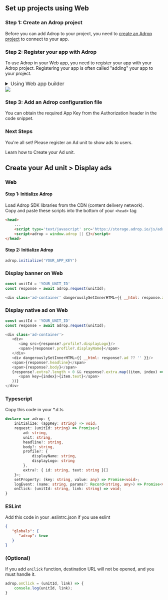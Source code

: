 ## Set up projects using Web

### Step 1: Create an Adrop project
Before you can add Adrop to your project, you need to [create an Adrop project](https://docs.adrop.io/) to connect to your app.

### Step 2: Register your app with Adrop
To use Adrop in your Web app, you need to register your app with your Adrop project. Registering your app is often called "adding" your app to your project.

<details>
<summary style='font-size: 16px;'>Using Web app builder</summary>

1. Go to the [Adrop console](https://adrop.io).

2. In the center of the project app page, click the **Web** icon button to launch the setup workflow.

3. Enter your app's domain name in the **App domain name** field.

   - Please note that the domain name value cannot be changed for this Adrop Web app once it has been registered with your Adrop project.

4. Enter other app information: **App nickname**.

    - **App nickname**: An internal, convenience identifier that is only visible to you in the Adrop console

5. Click **Register app** and then Android and Apple apps will be created respectively.

</details>

<img src="https://files.gitbook.com/v0/b/gitbook-x-prod.appspot.com/o/spaces%2FPmMSFFrQobOMLETv0N8m%2Fuploads%2FecdNeMLVx18PdhTuhZqv%2Fdocs_create_application.png?alt=media&token=3af334b8-1efe-4539-89bb-4fce3890d116">

### Step 3: Add an Adrop configuration file
You can obtain the required App Key from the Authorization header in the code snippet.

### Next Steps
You're all set! Please register an Ad unit to show ads to users.

Learn how to Create your Ad unit.


## Create your Ad unit > Display ads 

### Web

#### Step 1: Initialize Adrop 

Load Adrop SDK libraries from the CDN (content delivery network).
<br/>
Copy and paste these scripts into the bottom of your ```<head>``` tag

```html
<head>
    ...
    <script type='text/javascript' src='https://storage.adrop.io/js/adrop-0.2.1.min.js'></script>
    <script>adrop = window.adrop || {}</script>
</head>
```


#### Step 2: Initialize Adrop
```javascript
adrop.initialize('YOUR_APP_KEY')
```


### Display banner on Web

```javascript
const unitId = 'YOUR_UNIT_ID'
const response = await adrop.request(unitId);

<div class='ad-container' dangerouslySetInnerHTML={{ __html: response.ad ?? '' }}/>
```

### Display native ad on Web

```javascript
const unitId = 'YOUR_UNIT_ID'
const response = await adrop.request(unitId);

<div class='ad-container'>
   <div>
      <img src={response?.profile?.displayLogo}/>
      <span>{response?.profile?.displayName}</span>
   </div>
   <div dangerouslySetInnerHTML={{ __html: response?.ad ?? '' }}/>
   <span>{response?.headline}</span>
   <span>{response?.body}</span>
   {response?.extra?.length > 0 && response?.extra.map((item, index) => (
      <span key={index}>{item.text}</span>
   ))}
</div>
```

### Typescript
Copy this code in your *.d.ts
```typescript
declare var adrop: {
    initialize: (appKey: string) => void;
    request: (unitId: string) => Promise<{
        ad: string,
        unit: string,
        headline?: string,
        body?: string,
        profile?: {
            displayName: string,
            displayLogo: string
        },
        extra?: { id: string, text: string }[]
    }>;
    setProperty: (key: string, value: any) => Promise<void>;
    logEvent: (name: string, params?: Record<string, any>) => Promise<void>;
    onClick: (unitId: string, link: string) => void;
}
```

### ESLint
Add this code in your .eslintrc.json if you use eslint

```json
{
   "globals": {
      "adrop": true
   }
}
```

### (Optional)
If you add `onClick` function, destination URL will not be opened, and you must handle it.

```javascript
adrop.onClick = (unitId, link) => {
    console.log(unitId, link);
}
```
